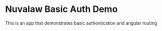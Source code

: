 # Nuvalaw Basic Auth Demo

This is an app that demonstrates basic authentication and angular routing

